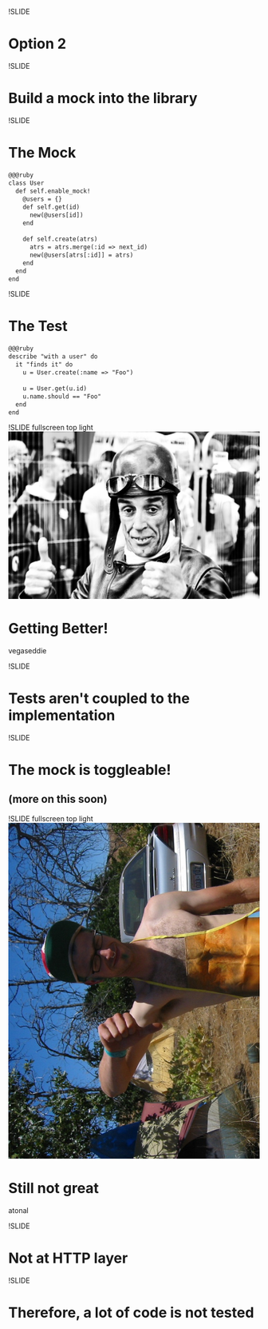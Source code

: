 !SLIDE
# Option 2

!SLIDE
# Build a mock into the library

!SLIDE
# The Mock
    @@@ruby
    class User
      def self.enable_mock!
        @users = {}
        def self.get(id)
          new(@users[id])
        end

        def self.create(atrs)
          atrs = atrs.merge(:id => next_id)
          new(@users[atrs[:id]] = atrs)
        end
      end
    end

!SLIDE
# The Test
    @@@ruby
    describe "with a user" do
      it "finds it" do
        u = User.create(:name => "Foo")

        u = User.get(u.id)
        u.name.should == "Foo"
      end
    end

!SLIDE fullscreen top light
![](thumbs_up.jpg)
# Getting Better!
<span class="caption flickr">vegaseddie</span>

!SLIDE
# Tests aren't coupled to the implementation

!SLIDE
# The mock is toggleable!
## (more on this soon)

!SLIDE fullscreen top light
![](thumbs_down.jpg)
# Still not great
<span class="caption flickr">atonal</span>

!SLIDE
# Not at HTTP layer

!SLIDE
# Therefore, a lot of code is not tested

